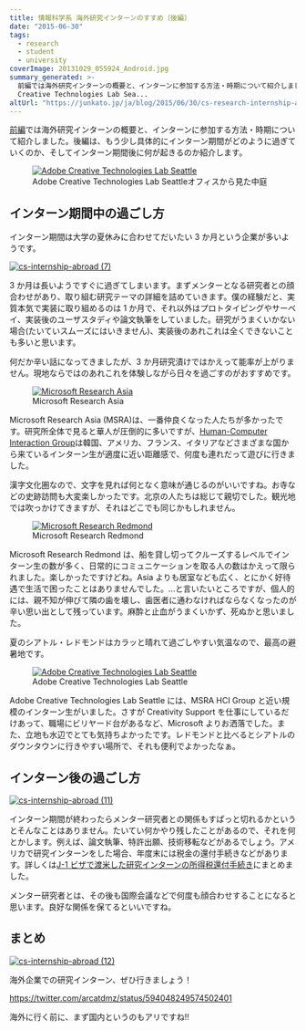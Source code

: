 ```yaml
---
title: 情報科学系 海外研究インターンのすすめ〔後編〕
date: "2015-06-30"
tags:
  - research
  - student
  - university
coverImage: 20131029_055924_Android.jpg
summary_generated: >-
  前編では海外研究インターンの概要と、インターンに参加する方法・時期について紹介しました。後編は、もう少し具体的にインターン期間がどのように過ぎていくのか、そしてインターン期間後に何が起きるのか紹介します。Adobe
  Creative Technologies Lab Sea...
altUrl: "https://junkato.jp/ja/blog/2015/06/30/cs-research-internship-abroad-2/"
---
```


[前編](/ja/posts/2015-06-29-cs-research-internship-abroad/)では海外研究インターンの概要と、インターンに参加する方法・時期について紹介しました。後編は、もう少し具体的にインターン期間がどのように過ぎていくのか、そしてインターン期間後に何が起きるのか紹介します。

<figure>
  <a href="/images/20131029_055924_Android.jpg"><img src="/images/20131029_055924_Android-1024x576.jpg" alt="Adobe Creative Technologies Lab Seattle" /></a>
  <figcaption>Adobe Creative Technologies Lab Seattleオフィスから見た中庭</figcaption>
</figure>

## インターン期間中の過ごし方

インターン期間は大学の夏休みに合わせてだいたい 3 か月という企業が多いようです。

[![cs-internship-abroad (7)](/images/cs-internship-abroad-7-1024x576.jpg)](/images/cs-internship-abroad-7.jpg)

3 か月は長いようですぐに過ぎてしまいます。まずメンターとなる研究者との顔合わせがあり、取り組む研究テーマの詳細を詰めていきます。僕の経験だと、実質本気で実装に取り組めるのは 1 か月で、それ以外はプロトタイピングやサーベイ、実装後のユーザスタディや論文執筆をしていました。研究がうまくいかない場合(たいていスムーズにはいきません)、実装後のあれこれは全くできないことも多いと思います。

何だか辛い話になってきましたが、3 か月研究漬けではかえって能率が上がりません。現地ならではのあれこれを体験しながら日々を過ごすのがおすすめです。

<figure>
  <a href="/images/cs-internship-abroad-8.jpg"><img src="/images/cs-internship-abroad-8-1024x576.jpg" alt="Microsoft Research Asia" /></a>
  <figcaption>Microsoft Research Asia</figcaption>
</figure>

Microsoft Research Asia (MSRA)は、一番仲良くなった人たちが多かったです。研究所全体で見ると華人が圧倒的に多いですが、[Human-Computer Interaction Group](http://research.microsoft.com/en-us/groups/msrahci/)は韓国、アメリカ、フランス、イタリアなどさまざまな国から来ているインターン生が適度に近い距離感で、何度も連れだって遊びに行きました。

漢字文化圏なので、文字を見れば何となく意味が通じるのがいいですね。お寺などの史跡訪問も大変楽しかったです。北京の人たちは総じて親切でした。観光地では吹っかけてきますが、それはどこでも同じかもしれません。

<figure>
  <a href="/images/cs-internship-abroad-9.jpg"><img src="/images/cs-internship-abroad-9-1024x576.jpg" alt="Microsoft Research Redmond" /></a>
  <figcaption>Microsoft Research Redmond</figcaption>
</figure>

Microsoft Research Redmond は、船を貸し切ってクルーズするレベルでインターン生の数が多く、日常的にコミュニケーションを取る人の数はかえって限られました。楽しかったですけどね。Asia よりも居室なども広く、とにかく好待遇で生活で困ったことはありませんでした。…と言いたいところですが、個人的には、親不知が伸びて隣の歯を壊し、歯医者に通わなければならなくなったのが辛い思い出として残っています。麻酔と止血がうまくいかず、死ぬかと思いました。

夏のシアトル・レドモンドはカラッと晴れて過ごしやすい気温なので、最高の避暑地です。

<figure>
  <a href="/images/cs-internship-abroad-10.jpg"><img src="/images/cs-internship-abroad-10-1024x576.jpg" alt="Adobe Creative Technologies Lab Seattle" /></a>
  <figcaption>Adobe Creative Technologies Lab Seattle</figcaption>
</figure>

Adobe Creative Technologies Lab Seattle には、MSRA HCI Group と近い規模のインターン生がいました。さすが Creativity Support を仕事にしているだけあって、職場にビリヤード台があるなど、Microsoft よりお洒落でした。また、立地も水辺でとても気持ちよかったです。レドモンドと比べるとシアトルのダウンタウンに行きやすい場所で、それも便利でよかったなぁ。

## インターン後の過ごし方

[![cs-internship-abroad (11)](/images/cs-internship-abroad-11-1024x576.jpg)](/images/cs-internship-abroad-11.jpg)

インターン期間が終わったらメンター研究者との関係もすぱっと切れるかというとそんなことはありません。たいてい何かやり残したことがあるので、それを何とかします。例えば、論文執筆、特許出願、技術移転などがあるでしょう。アメリカで研究インターンをした場合、年度末には税金の還付手続きなどがあります。詳しくは[J-1 ビザで渡米した研究インターンの所得税還付手続き](/ja/posts/2014-02-27-j1-trainee-tax-refund-docs-for-irs/)にまとめました。

メンター研究者とは、その後も国際会議などで何度も顔合わせすることになると思います。良好な関係を保てるといいですね。

## まとめ

[![cs-internship-abroad (12)](/images/cs-internship-abroad-12-1024x576.jpg)](/images/cs-internship-abroad-12.jpg)

海外企業での研究インターン、ぜひ行きましょう！

https://twitter.com/arcatdmz/status/594048249574502401

海外に行く前に、まず国内というのもアリですね!!
